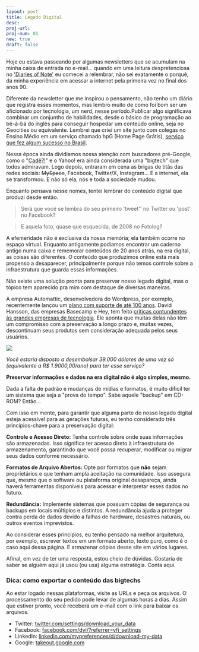 ```yaml
---
layout: post
title: Legado Digital
desc:
proj-url:
proj-num: 01
new: true
draft: false
---
```


Hoje eu estava passeando por algumas newsletters que se acumulam na minha caixa de entrada no e-mail... quando em uma leitura despretenciosa no ['Diaries of Note'](https://diariesofnote.com/) eu comecei a relembrar, não sei exatamente o porquê, da minha experiência em acessar a internet pela primeira vez no final dos anos 90. 

Diferente da newsletter que me inspirou o pensamento, não tenho um diário que registra esses momentos, mas lembro muito de como foi bom ser um aficionado por tecnologia, um nerd, nesse período.Publicar algo significava combinar um conjuntho de habilidades, desde o básico de programação ao bê-á-bá do inglês para conseguir hospedar um conteúdo online, seja no Geocities ou equivalente. Lembrei que criei um site junto com colegas no Ensino Médio em um serviço chamado hpG (Home Page Grátis), [serviço que fez algum sucesso no Brasil](https://www1.folha.uol.com.br/folha/informatica/ult124u5574.shtml).

Nessa época ainda dividiamos nossa atenção com buscadores pré-Google, como o "[Cadê?!](https://web.archive.org/web/20010331232117/http://www.cade.com.br/)" e o Yahoo! era ainda considerada uma "bigtech" que todos admiravam. Logo depois, entraram em cena as brigas de titãs das redes sociais: ~~MySpace~~, Facebook, Twitter/X, Instagram... E a internet, ela se transformou. E não só ela, nós e toda a sociedade mudou. 

Enquanto pensava nesse nomes, tentei lembrar do conteúdo digital que produzi desde então.

> Será que você se lembra do seu primeiro 'tweet'' no Twitter ou 'post' no Facebook?

> E aquela foto, quase que esquecida, de 2008 no Fotolog?

A efemeridade não é exclusiva da nossa memória; ela também ocorre no espaço virtual. Enquanto antigamente podíamos encontrar um caderno antigo numa caixa e rememorar conteúdos de 20 anos atrás, na era digital, as coisas são diferentes. O conteúdo que produzimos online está mais propenso a desaparecer, principalmente porque não temos controle sobre a infraestrutura que guarda essas informações.

Não existe uma solução pronta para preservar nosso legado digital, mas o tópico tem aparecido pra mim com destaque de diversas maneiras.

A empresa Automattic, desenvolvedora do Wordpress, por exemplo, recentemente lançou um [plano com suporte de até 100 anos](https://wordpress.com/blog/2023/08/25/introducing-the-100-year-plan/). David Hansson, das empresas Basecamp e Hey, tem feito [críticas contundentes às grandes empresas de tecnologia](https://world.hey.com/dhh/until-the-end-of-the-internet-439ccfce). Ele aponta que muitas delas não têm um compromisso com a preservação a longo prazo e, muitas vezes, descontinuam seus produtos sem consideração adequada pelos seus usuários.

![](https://github.com/maluta/maluta.github.com/raw/master/images/ueoi.gif)

_Você estaria disposto a desembolsar 39.000 dólares de uma vez só (equivalente a R$ 1.9000,00/ano) para ter esse serviço?_

**Preservar informações e dados na era digital não é algo simples, mesmo.**

Dada a falta de padrão e mudanças de mídias e formatos, é muito dificil ter um sistema que seja a "prova do tempo". Sabe aquele "backup" em CD-ROM? Então... 

Com isso em mente, para garantir que alguma parte do nosso legado digital esteja acessível para as gerações futuras, eu tenho considerado três princípios-chave para a preservação digital:

**Controle e Acesso Direto:** Tenha controle sobre onde suas informações são armazenadas. Isso significa ter acesso direto à infraestrutura de armazenamento, garantindo que você possa recuperar, modificar ou migrar seus dados conforme necessário.

**Formatos de Arquivo Abertos:** Opte por formatos que **não** sejam proprietários e que tenham ampla aceitação na comunidade. Isso assegura que, mesmo que o software ou plataforma original desapareça, ainda haverá ferramentas disponíveis para acessar e interpretar esses dados no futuro.

**Redundância:** Implemente sistemas que possuam cópias de segurança ou backups em locais múltiplos e distintos. A redundância ajuda a proteger contra perda de dados devido a falhas de hardware, desastres naturais, ou outros eventos imprevistos.

Ao considerar esses princípios, eu tenho pensado na melhor arquitetura, por exemplo, escrever textos em um formato aberto, texto puro, como é o caso aqui dessa página. E armazenar cópias desse site em vários lugares. 


Afinal, em vez de ter uma resposta, estou cheio de dúvidas. Gostaria de saber se alguém aqui já usou (ou usa) alguma estratégia. Conta aqui. 


### Dica: como exportar o conteúdo das bigtechs 

Ao estar logado nessas plataformas, visite as URLs e peça os arquivos. O processamento do seu pedido pode levar de algumas horas a dias. Assim que estiver pronto, você receberá um e-mail com o link para baixar os arquivos.

- Twitter: [twitter.com/settings/download_your_data](https://twitter.com/settings/download_your_data)
- Facebook: [facebook.com/dyi/?referrer=yfi_settings](https://www.facebook.com/dyi/?referrer=yfi_settings)
- LinkedIn: [linkedin.com/mypreferences/d/download-my-data](https://www.linkedin.com/mypreferences/d/download-my-data)
- Google: [takeout.google.com](https://takeout.google.com/)

